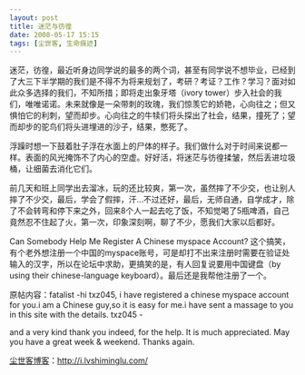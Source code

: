 ```yaml
---
layout: post
title: 迷茫与彷徨
date: 2008-05-17 15:15
tags: [尘世客, 生命痕迹]
---
```

迷茫，彷徨，最近听身边同学说的最多的两个词，甚至有同学说不想毕业，已经到了大三下半学期的我们是不得不为将来规划了，考研？考证？工作？学习？面对如此众多选择的我们，不知所措；即将走出象牙塔（ivory tower）步入社会的我们，唯唯诺诺。未来就像是一朵带刺的玫瑰，我们惊羡它的娇艳，心向往之；但又惧怕它的利刺，望而却步。心向往之的牛犊们将头探出了社会，结果，撞死了；望而却步的驼鸟们将头进埋进的沙子，结果，憋死了。

浮躁时想一下鼓着肚子浮在水面上的尸体的样子。我们做什么对于时间来说都一样。表面的风光掩饰不了内心的空虚。好好活，将迷茫与彷徨揉皱，然后丢进垃圾桶，让细菌去消化它们。

前几天和班上同学出去溜冰，玩的还比较爽，第一次，虽然摔了不少交，也让别人摔了不少交，最后，学会了假摔，汗…不过还好，最后，无师自通，自学成才，除了不会转弯和停下来之外，回来8个人一起去吃了饭，不知觉喝了5瓶啤酒，自己竟然忍不住起了火，第一次，印象深刻啊，聊了不少，愿我们大家以后都好。

Can Somebody Help Me Register A Chinese myspace Account? 这个搞笑，有个老外想注册一个中国的myspace账号，可是却打不出来注册时需要在验证处输入的汉字，所以在论坛中求助，更搞笑的是，有人回复说要用中国键盘（by using their chinese-language keyboard）。最后还是我帮他注册了一个。

原帖内容：fatalist -hi txz045, i have registered a chinese myspace account for you.i am a Chinese guy,so it is easy for me.i have sent a massage to you in this site with the details.
txz045 -

and a very kind thank you indeed, for the help. It is much appreciated. May you have a great week &amp; weekend. Thanks again.

<a href="http://i.lvshiminglu.com/">尘世客博客</a>：<a href="http://i.lvshiminglu.com/">http://i.lvshiminglu.com/</a>

